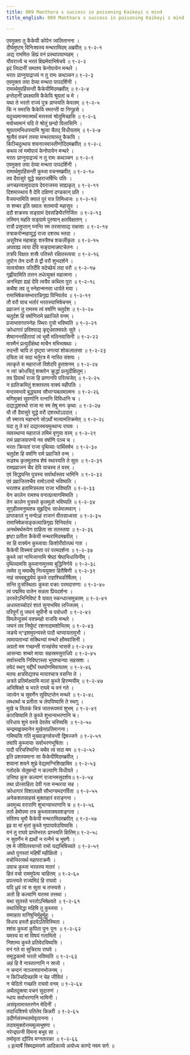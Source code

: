 ```yaml
---
title: 009 Manthara s success in poisoning Kaikeyi s mind
title_english: 009 Manthara s success in poisoning Kaikeyi s mind

---
```

<div class="audioEmbed"  caption="श्रीराम-हरिसीताराममूर्ति-घनपाठिभ्यां वचनम्" src="https://archive.org/download/Ramayana-recitation-Sriram-harisItArAmamUrti-Ghanapaati-v2/Kanda_2/Kanda_2_AYK-009-Kaikeyyaha_Krodhagara_Praveshaha.mp3"></div>

एवमुक्ता तु कैकेयी कोपेन ज्वलितानना ।  
दीर्घमुष्टम् विनिःश्वस्य मन्थरामिदम् अब्रवीत् ॥ ९-२-१  
अद्य राममितः क्षिप्रं वनं प्रस्थापयाम्यहम् ।  
यौवराज्ये च भरतं क्षिप्रमेवाभिषेचये ॥ ९-२-२  
इदं त्विदानीं सम्पश्य केनोपायेन मन्थरे ।  
भरतः प्राप्नुयाद्राज्यं न तु रामः कथञ्चन॥ ९-२-३  
एवमुक्ता तया देव्या मन्थरा पापदर्शिनी ।  
रामार्थमुपहिंसन्ती कैकेयीमिदमब्रवीत् ॥ ९-२-४  
हन्तेदानीं प्रवक्ष्यामि कैकेयि श्रूयतां च मे ।  
यथा ते भरतो राज्यं पुत्रः प्राप्स्यति केवलम् ॥ ९-२-५  
किं न स्मरसि कैकेयि स्मरन्ती वा निगूहसे ।  
यदुच्यमानमात्मार्थं मत्तस्त्वं श्रोतुमिच्छसि ॥ ९-२-६  
मयोच्यमानं यदि ते श्रोतुं छन्दो विलासिनि ।  
श्रूयतामभिधास्यामि श्रुत्वा चैतद् विधीयताम् ॥ ९-२-७  
श्रुत्वैवं वचनं तस्या मन्थरायास्तु कैकयि ।  
किञ्चिदुत्थाय शयनात्स्वास्तीर्णादिदमब्रवीत् ॥ ९-२-८  
कथय त्वं ममोपायं केनोपायेन मन्थरे ।  
भरतः प्राप्नुयाद्रज्यं न तु रामः कथञ्चन ॥ ९-२-९  
एवमुक्ता तया देव्या मन्थरा पापदर्शिनी ।  
रामार्थमुपहिंसन्ती कुब्जा वचनमब्रवीत् ॥ ९-२-१०  
तव दैवासुरे युद्धे सहराजर्षिभिः पतिः ।  
अगच्छत्त्वामुपादाय देवराजस्य साह्यकृत् ॥ ९-२-११  
दिशमास्थाय वै देवि दक्षिणां दण्डकान् प्रति ।  
वैजयन्तमिति क्यातं पुरं यत्र तिमिध्वजः ॥ ९-२-१२  
स शम्बर इति ख्यातः शतमायो महासुरः ।  
ददौ शक्रस्य सङ्ग्रामं देवसङिघैरनिर्जितः ॥ ९-२-१३  
तस्मिन् महति सङ्ग्रामे पुरुषान् क्षतविक्षतान् ।  
रात्रौ प्रसुप्तान् घ्नन्ति स्म तरसासाद्य राक्षसाः ॥ ९-२-१४  
तत्राकरोन्महायुद्धं राजा दशरथ स्तदा ।  
असुरैश्च महाबाहुः शस्त्रैश्च शकलीकृतः ॥ ९-२-१५  
अपवाह्य त्वया देवि सङ्ग्रामान्नष्टचेतनः ।  
तत्रपि विक्षतः शस्रैः पतिस्ते रक्षितस्त्वया ॥ ९-२-१६  
तुष्टेन तेन दत्तौ ते द्वौ वरौ शुभदर्शने ।  
सत्वयोक्तः पतिर्देवि यदेच्छेयं तदा वरौ ॥ ९-२-१७  
गृह्णीयामिति तत्तन तधेत्युक्तं महात्मना ।  
अनभिज्ञा ह्यहं देवि त्वयैव कथिता पुरा ॥ ९-२-१८  
कथैषा तव तु स्नेहान्मनसा धार्यते मया ।  
रामाभिषेकसम्भारान्निगृह्य विनिवर्तय ॥ ९-२-१९  
तौ वरौ याच भर्तारं भरतस्याभिषेचनम् ।  
प्रव्राजनं तु रामस्य त्वं वर्षाणि चतुर्दश ॥ ९-२-२०  
चतुर्दश हि वर्षाणिरामे प्रव्राजिते वनम् ।  
प्रजाभावगतस्नेहः स्थिरः पुत्रो भविष्यति ॥ ९-२-२१  
क्रोधागारं प्रविश्याद्य कृद्द्धेवाश्वपतेः सुते ।  
शेष्वानन्तर्हितायां त्वं भूमौ मलिनवासिनी ॥ ९-२-२२  
मास्मैनं प्रत्युदीक्षेथा माचैन मभिभाषथाः ।  
रुदन्ती चापि तं दृष्ट्वा जगत्यां शोकलालसा ॥ ९-२-२३  
दयिता त्वं सदा भर्तुरत्र मे नास्ति संशयः ।  
त्वत्कृते स महाराजो विशेदपि हुताशनम् ॥ ९-२-२४  
न त्वां क्रोधयितुं शक्तोन क्रुद्धां प्रत्युदीक्षितुम्।  
तव प्रियार्थं राजा हि प्राणानपि परित्यजेत् ॥ ९-२-२५  
न ह्यतिक्रमितुं शक्तस्तव वाक्यं महीपतिः ।  
मन्दस्वभावे बुद्ध्यस्व सौभाग्यबलमात्मनः ॥ ९-२-२६  
मणिमुक्तं सुवर्णानि रत्नानि विविधानि च ।  
दद्याद्धशरथो राजा मा स्म तेषु मनः कृथाः ॥ ९-२-२७  
यौ तौ दैवासुरे युद्धे वरौ द्शरथोऽददात् ।  
तौ स्मारय महाभागे सोऽर्थो मात्वामतिक्रमेत् ॥ ९-२-२८  
यदा तु ते वरं दद्यात्स्वयमुत्थाप्य राघवः ।  
व्यवस्थाप्य महाराजं तमिमं वृणुया वरम् ॥ ९-२-२९  
रामं प्रव्राजयारण्ये नव वर्षाणि पञ्च च ।  
भरतः क्रियतां राजा पृथिव्याः पार्थिवर्षभ ॥ ९-२-३०  
चतुर्दश हि वर्षाणि रामे प्रव्राजिते वन्म् ।  
रूढश्च कृतमूलश्च शेषं स्थास्यति ते सुतः ॥ ९-२-३१  
रामप्रव्राजनं चैव देवि याचस्व तं वरम् ।  
एवं सिद्ध्यन्ति पुत्रस्य सर्वार्थास्तव भामिनि ॥ ९-२-३२  
एवं प्रव्राजितश्चैव रामोऽरामो भविष्यति ।  
भरतश्च हतामित्रस्तव राजा भविष्यति ॥ ९-२-३३  
येन कालेन रामश्च वनात्प्रत्यागमिष्यति ।  
तेन कालेन पुत्रस्ते कृतमूलो भविष्यति ॥ ९-२-३४  
सुगृहीतमनुष्यश्च सुहृद्भिः सार्धमात्मवान् ।  
प्राप्तकालं नु मन्येऽहं राजानं वीतसाध्वसा ॥ ९-२-३५  
रामाभिषेकसङ्कल्पान्निगृह्य विनिवर्तय ।  
अनर्थमर्थरूपेण ग्राहिता सा ततस्तया ॥ ९-२-३६  
हृष्टा प्रतीता कैकेयी मन्थरामिदमब्रवीत् ।  
सा हि वाक्येन कुब्जायाः किशोरीवोत्पथं गता ।  
कैकेयी विस्मयं प्राप्ता परं परमदर्शना ॥ ९-२-३७  
कुब्जे त्वां नाभिजानामि श्रेष्ठां श्रेष्ठभिधायिनीम् ।  
पृथिव्यामसि कुब्जानामुत्तमा बुद्धिनिर्णये ॥ ९-२-३८  
त्वमेव तु ममार्थेषु नित्ययुक्ता हितैषिणी ॥ ९-२-३९  
नाहं समवबुद्ध्येयं कुब्जे राज्ञश्चिकीर्षितम् ।  
सन्ति दुःसंस्थिताः कुब्जा वक्राः परमदारुणाः ॥ ९-२-४०  
त्वं पद्ममिव वातेन सन्नता प्रियदर्शना ।  
उरस्तेऽभिनिविष्टं वै यावत् स्कन्धात्समुन्नतम् ॥ ९-२-४१  
अधस्ताच्चोदरं शातं सुनाभमिव लज्जितम् ।  
परिपूर्णं तु जघनं सुपीनौ च पयोधरौ ॥ ९-२-४२  
विमलेन्दुसमं वक्त्रमहो राजसि मन्थरे ।  
जघनं तव निर्घुष्टं रशनादामशोभितम् ॥ ९-२-४३  
जङघे भ्^इशमुपन्यस्ते पादौ चाप्यायतावुभौ ।  
त्वमायताभ्यां सक्थिभ्यां मन्थरे क्षौमवासिनी ।  
अग्रतो मम गच्छन्ती राजहंसेव भाससे॥ ९-२-४४  
आसन्याः शम्बरे मायाः सहस्रमसुराधिपे ॥ ९-२-४५  
सर्वास्त्वयि निविष्टास्ता भूयश्चान्याः सहस्रशः ।  
तवेदं स्थगु यद्दीर्घं रथघोणमिवायतम् ॥ ९-२-४६  
मतयः क्षत्रविद्याश्च मायाश्चात्र वसन्ति ते ।  
अत्रते प्रतिमोक्ष्यामि मालां कुब्जे हिरण्मयीम् ॥ ९-२-४७  
अभिषिक्ते च भरते राघवे च वनं गते ।  
जात्येन च सुवर्णेन सुविष्टप्तेन मन्थरे ॥ ९-२-४८  
लब्धार्था च प्रतीता च लेपयिष्यामि ते स्थगु ।  
मुखे च तिलकं चित्रं जातरूपमयं शुभम् ॥ ९-२-४९  
कारयिष्यामि ते कुब्जे शुभान्यभरणानि च।  
परिधाय शुभे वस्त्रे देवतेव चरिष्यसि ॥ ९-२-५०  
चन्द्रमाह्वयमानेन मुखेनाप्रतिमानना।  
गमिष्यसि गतिं मुख्याङ्गर्वयन्ती द्विषज्जने ॥ ९-२-५१  
तवापि कुब्जायाः सर्वाभरणभूषिताः ।  
पादौ परिचरिष्यन्ति यथैव त्वं सदा मम ॥ ९-२-५२  
इति प्रशस्यमाना सा कैकेयीमिदमब्रवीत् ।  
शयानां शयने शुभ्रे वेद्यामग्निशिखामिव ॥ ९-२-५३  
गतोदके सेतुबन्दो न कल्याणि विधीयते ।  
उत्तिष्ठ कुरु कल्याणं राजानमसुदर्शय॥ ९-२-५४  
तथा प्रोत्साहिता देवी गता मन्थरया सह ।  
क्रोधागारं विशालाक्षी सौभाग्यमदगर्विता ॥ ९-२-५५  
अनेकशतसाहस्रं मुक्ताहारं वराङ्गना ।  
अवमुच्य वराराणि शुभान्याभरणानि च ॥ ९-२-५६  
ततो हेमोपमा तत्र कुब्जावाक्यवशङ्गता ।  
संविश्य भूमौ कैकेयी मन्थरामिदमब्रवीत् ॥ ९-२-५७  
इह वा मां मृतां कुब्जे णृपायावेदयिष्यसि ।  
वनं तु राघवे प्राप्तेभरतः प्राप्स्यति क्षितिम्॥ ९-२-५८  
न सुवर्णेन मे ह्यर्थो न रत्नैर्न च भूषणैः ।  
एष मे जीवितस्यान्तो रामो यद्यभिषिच्यते ॥ ९-२-५९  
अथो पुनस्तां महिषीं महीक्षितो ।  
वचोभिरत्यर्थ महापराक्रमैः ।  
उवाच कुब्जा भरतस्य मातरं ।  
हितं वचो राममुपेत्य चाहितम् ॥ ९-२-६०  
प्रपत्स्यते राज्यमिदं हि राघवो ।  
यदि ध्रुवं त्वं स सुता च तप्स्यसे ।  
अतो हि कल्याणि यतस्व तत्तथा ।  
यथा सुतस्ते भरतोऽभिषेक्ष्यते ॥ ९-२-६१  
तथातिविद्धा महिषि तु कुब्जया ।  
समाहता वागिषुभिर्मुहुर्मुहुः ।  
विधाय हस्तौ हृदयेऽतिविस्मिता ।  
श्शंस कुब्जां कुपिता पुनः पुनः ॥ ९-२-६२  
यमस्य वा मां विषयं गतामितो ।  
निशाम्य कुब्जे प्रतिवेदयिष्यसि ।  
वनं गते वा सुचिराय राघवे ।  
समृद्धकामो भरतो भविष्यति ॥ ९-२-६३  
अहं हि वै नास्तरणानि न स्रजो ।  
न चन्दनं नाञ्जनपानभोजनम् ।  
न किञ्चिदिच्छामि न चेह जीवितं ।  
न चेदितो गच्छति राघवो वनम् ॥ ९-२-६४  
अथैतदुक्त्वा वचनं सुदारुणं ।  
न्धाय सर्वाभरणानि भामिनी ।  
असंवृतामास्तरणेन मेदिनीं ।  
तदाधिशिश्ये पतितेव किन्नरी ॥ ९-२-६५  
उदीर्णसंरम्भतमोवृतानना ।  
तदावमुक्तोत्तममूल्यभूषणा ।  
नरेन्द्रपत्नी विमना बभूव सा ।  
तमोवृता द्यौरिव मग्नतारका ॥ ९-२-६६  
॥ इत्यार्षे स्रिमद्रामयणे आदिकाव्ये अयोध्य काण्दे नवम सर्गः ॥